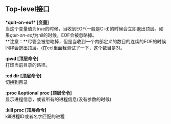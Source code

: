 ## Top-level接口

**\*quit-on-eof\* [变量]**<br />
当这个变量值为true的时候，当收到EOF(一般是C-d)的时候会立即退出顶层。如果*quit-on-eof*为nil的时候，EOF会被忽略掉。<br />
**注意：**尽管会被忽略掉，但是当收到一个内部定义的数目的连续的EOF的时候同样会退出顶层。(在ccl里面我测试了一下，这个数目是3)。<br />

**:pwd [顶层命令]**<br />
打印当前目录的路径。<br />

**:cd dir [顶层命令]**<br />
切换到目录<br />

**:proc &optional proc [顶层命令]**<br />
显示进程信息，或者所有的进程信息(没有参数的时候)

**:kill proc [顶层命令]**<br />
kill进程ID或者名字匹配的进程<br />


